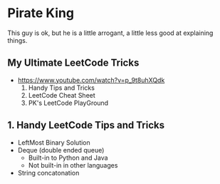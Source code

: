 # Pirate King

This guy is ok, but he is a little arrogant, a little less good at explaining things.

## My Ultimate LeetCode Tricks

- https://www.youtube.com/watch?v=p_9t8uhXQdk
    1. Handy Tips and Tricks
    2. LeetCode Cheat Sheet
    3. PK's LeetCode PlayGround


## 1. Handy LeetCode Tips and Tricks

- LeftMost Binary Solution
- Deque (double ended queue)
    - Built-in to Python and Java
    - Not built-in in other languages
- String concatonation
    